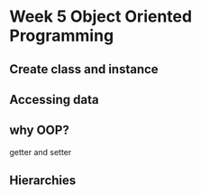 # Week 5 Object Oriented Programming

## Create class and instance
## Accessing data
## why OOP?
getter and setter
## Hierarchies
